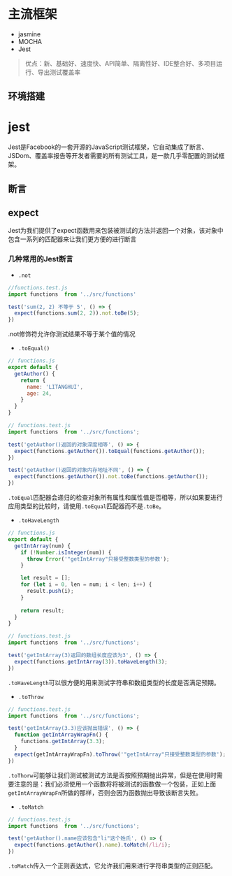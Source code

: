 # 主流框架
* jasmine
* MOCHA
* Jest

> 优点：新、基础好、速度快、API简单、隔离性好、IDE整合好、多项目运行、导出测试覆盖率

## 环境搭建

# jest

Jest是Facebook的一套开源的JavaScript测试框架，它自动集成了断言、JSDom、覆盖率报告等开发者需要的所有测试工具，是一款几乎零配置的测试框架。

## 断言

## expect
Jest为我们提供了expect函数用来包装被测试的方法并返回一个对象，该对象中包含一系列的匹配器来让我们更方便的进行断言

### 几种常用的Jest断言

* `.not`

``` js
//functions.test.js
import functions  from '../src/functions'

test('sum(2, 2) 不等于 5', () => {
  expect(functions.sum(2, 2)).not.toBe(5);
})
```
.not修饰符允许你测试结果不等于某个值的情况



* `.toEqual()`

``` js
// functions.js
export default {
  getAuthor() {
    return {
      name: 'LITANGHUI',
      age: 24,
    }
  }
}
```

``` js
// functions.test.js
import functions  from '../src/functions';

test('getAuthor()返回的对象深度相等', () => {
  expect(functions.getAuthor()).toEqual(functions.getAuthor());
})

test('getAuthor()返回的对象内存地址不同', () => {
  expect(functions.getAuthor()).not.toBe(functions.getAuthor());
})
```

`.toEqual`匹配器会递归的检查对象所有属性和属性值是否相等，所以如果要进行应用类型的比较时，请使用`.toEqual`匹配器而不是`.toBe`。

* `.toHaveLength`

``` js
// functions.js
export default {
  getIntArray(num) {
    if (!Number.isInteger(num)) {
      throw Error('"getIntArray"只接受整数类型的参数');
    }

    let result = [];
    for (let i = 0, len = num; i < len; i++) {
      result.push(i);
    }
    
    return result;
  }
}

```
```js
// functions.test.js
import functions  from '../src/functions';

test('getIntArray(3)返回的数组长度应该为3', () => {
  expect(functions.getIntArray(3)).toHaveLength(3);
})
```
`.toHaveLength`可以很方便的用来测试字符串和数组类型的长度是否满足预期。


* `.toThrow`
```js
// functions.test.js
import functions  from '../src/functions';

test('getIntArray(3.3)应该抛出错误', () => {
  function getIntArrayWrapFn() {
    functions.getIntArray(3.3);
  }
  expect(getIntArrayWrapFn).toThrow('"getIntArray"只接受整数类型的参数');
})
```
`.toThorw`可能够让我们测试被测试方法是否按照预期抛出异常，但是在使用时需要注意的是：我们必须使用一个函数将将被测试的函数做一个包装，正如上面`getIntArrayWrapFn`所做的那样，否则会因为函数抛出导致该断言失败。

* `.toMatch`
```js
// functions.test.js
import functions  from '../src/functions';

test('getAuthor().name应该包含"li"这个姓氏', () => {
  expect(functions.getAuthor().name).toMatch(/li/i);
})
```
`.toMatch`传入一个正则表达式，它允许我们用来进行字符串类型的正则匹配。

